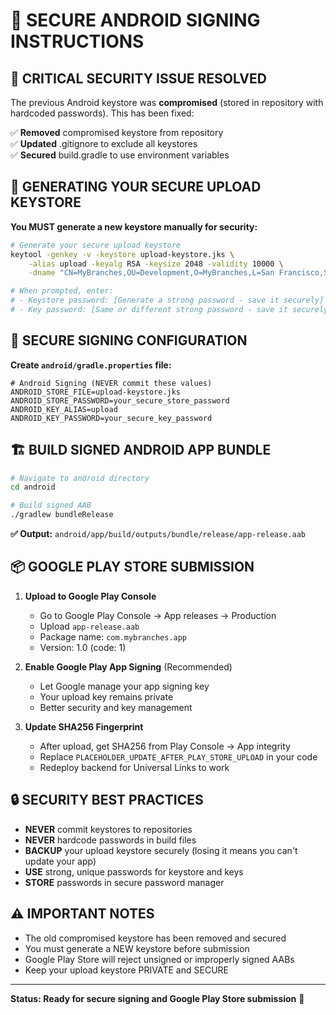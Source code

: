# 🔐 SECURE ANDROID SIGNING INSTRUCTIONS

## 🚨 CRITICAL SECURITY ISSUE RESOLVED

The previous Android keystore was **compromised** (stored in repository with hardcoded passwords). This has been fixed:

✅ **Removed** compromised keystore from repository  
✅ **Updated** .gitignore to exclude all keystores  
✅ **Secured** build.gradle to use environment variables  

## 📱 GENERATING YOUR SECURE UPLOAD KEYSTORE

**You MUST generate a new keystore manually for security:**

```bash
# Generate your secure upload keystore
keytool -genkey -v -keystore upload-keystore.jks \
    -alias upload -keyalg RSA -keysize 2048 -validity 10000 \
    -dname "CN=MyBranches,OU=Development,O=MyBranches,L=San Francisco,ST=CA,C=US"

# When prompted, enter:
# - Keystore password: [Generate a strong password - save it securely]
# - Key password: [Same or different strong password - save it securely]
```

## 🔑 SECURE SIGNING CONFIGURATION

**Create `android/gradle.properties` file:**

```properties
# Android Signing (NEVER commit these values)
ANDROID_STORE_FILE=upload-keystore.jks
ANDROID_STORE_PASSWORD=your_secure_store_password
ANDROID_KEY_ALIAS=upload
ANDROID_KEY_PASSWORD=your_secure_key_password
```

## 🏗️ BUILD SIGNED ANDROID APP BUNDLE

```bash
# Navigate to android directory
cd android

# Build signed AAB
./gradlew bundleRelease
```

**✅ Output:** `android/app/build/outputs/bundle/release/app-release.aab`

## 📦 GOOGLE PLAY STORE SUBMISSION

1. **Upload to Google Play Console**
   - Go to Google Play Console → App releases → Production
   - Upload `app-release.aab`
   - Package name: `com.mybranches.app`
   - Version: 1.0 (code: 1)

2. **Enable Google Play App Signing** (Recommended)
   - Let Google manage your app signing key
   - Your upload key remains private
   - Better security and key management

3. **Update SHA256 Fingerprint**
   - After upload, get SHA256 from Play Console → App integrity
   - Replace `PLACEHOLDER_UPDATE_AFTER_PLAY_STORE_UPLOAD` in your code
   - Redeploy backend for Universal Links to work

## 🔒 SECURITY BEST PRACTICES

- **NEVER** commit keystores to repositories
- **NEVER** hardcode passwords in build files  
- **BACKUP** your upload keystore securely (losing it means you can't update your app)
- **USE** strong, unique passwords for keystore and keys
- **STORE** passwords in secure password manager

## ⚠️ IMPORTANT NOTES

- The old compromised keystore has been removed and secured
- You must generate a NEW keystore before submission
- Google Play Store will reject unsigned or improperly signed AABs
- Keep your upload keystore PRIVATE and SECURE

---

**Status: Ready for secure signing and Google Play Store submission** 🚀